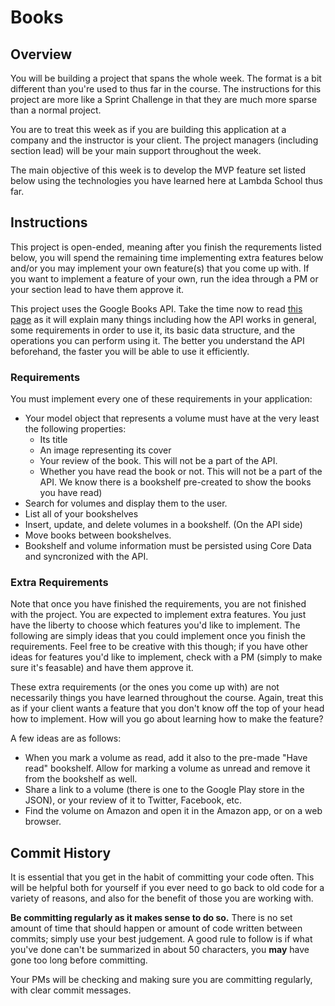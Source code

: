 # Books

## Overview

You will be building a project that spans the whole week. The format is a bit different than you're used to thus far in the course. The instructions for this project are more like a Sprint Challenge in that they are much more sparse than a normal project. 

You are to treat this week as if you are building this application at a company and the instructor is your client. The project managers (including section lead) will be your main support throughout the week.

The main objective of this week is to develop the MVP feature set listed below using the technologies you have learned here at Lambda School thus far.

## Instructions

This project is open-ended, meaning after you finish the requrements listed below, you will spend the remaining time implementing extra features below and/or you may implement your own feature(s) that you come up with. If you want to implement a feature of your own, run the idea through a PM or your section lead to have them approve it.

This project uses the Google Books API. Take the time now to read [this page](https://developers.google.com/books/docs/v1/getting_started) as it will explain many things including how the API works in general, some requirements in order to use it, its basic data structure, and the operations you can perform using it. The better you understand the API beforehand, the faster you will be able to use it efficiently. 

### Requirements

You must implement every one of these requirements in your application:

- Your model object that represents a volume must have at the very least the following properties:
    - Its title
    - An image representing its cover
    - Your review of the book. This will not be a part of the API.
    - Whether you have read the book or not. This will not be a part of the API. We know there is a bookshelf pre-created to show the books you have read)
- Search for volumes and display them to the user. 
- List all of your bookshelves
- Insert, update, and delete volumes in a bookshelf. (On the API side)
- Move books between bookshelves.
- Bookshelf and volume information must be persisted using Core Data and syncronized with the API.

### Extra Requirements

Note that once you have finished the requirements, you are not finished with the project. You are expected to implement extra features. You just have the liberty to choose which features you'd like to implement. The following are simply ideas that you could implement once you finish the requirements. Feel free to be creative with this though; if you have other ideas for features you'd like to implement, check with a PM (simply to make sure it's feasable) and have them approve it. 

These extra requirements (or the ones you come up with) are not necessarily things you have learned throughout the course. Again, treat this as if your client wants a feature that you don't know off the top of your head how to implement. How will you go about learning how to make the feature?

A few ideas are as follows:

- When you mark a volume as read, add it also to the pre-made "Have read" bookshelf. Allow for marking a volume as unread and remove it from the bookshelf as well.
- Share a link to a volume (there is one to the Google Play store in the JSON), or your review of it to Twitter, Facebook, etc.
- Find the volume on Amazon and open it in the Amazon app, or on a web browser.

## Commit History

It is essential that you get in the habit of committing your code often. This will be helpful both for yourself if you ever need to go back to old code for a variety of reasons, and also for the benefit of those you are working with. 

**Be committing regularly as it makes sense to do so.** There is no set amount of time that should happen or amount of code written between commits; simply use your best judgement. A good rule to follow is if what you've done can't be summarized in about 50 characters, you **may** have gone too long before committing.

Your PMs will be checking and making sure you are committing regularly, with clear commit messages.
